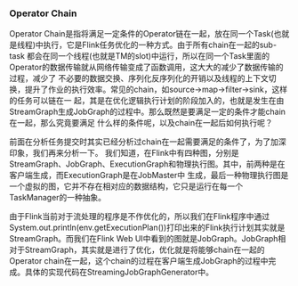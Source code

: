 ### Operator Chain

Operator Chain是指将满足一定条件的Operator链在一起，放在同一个Task(也就是线程)中执行，它是Flink任务优化的一种方式。由于所有chain在一起的sub-task
都会在同一个线程(也就是TM的slot)中运行，所以在同一个Task里面的Operator的数据传输就从网络传输变成了函数调用，这大大的减少了数据传输的过程，减少了
不必要的数据交换、序列化反序列化的开销以及线程的上下文切换，提升了作业的执行效率。常见的chain，如source->map->filter->sink，这样的任务可以链在一
起，其是在优化逻辑执行计划的阶段加入的，也就是发生在由StreamGraph生成JobGraph的过程中。那么既然是要满足一定的条件才能chain在一起，那么究竟要满足
什么样的条件呢，以及chain在一起后如何执行呢？

前面在分析任务提交时其实已经分析过chain在一起需要满足的条件了，为了加深印象，我们再来分析一下。
我们知道，在Flink中有四种图，分别是StreamGraph、JobGraph、ExecutionGraph和物理执行图。其中，前两种是在客户端生成，而ExecutionGraph是在JobMaster中
生成，最后一种物理执行图是一个虚拟的图，它并不存在相对应的数据结构，它只是运行在每一个TaskManager的一种抽象。

由于Flink当前对于流处理的程序是不作优化的，所以我们在Flink程序中通过System.out.println(env.getExecutionPlan())打印出来的Flink执行计划其实就是
StreamGraph。而我们在Flink Web UI中看到的图就是JobGraph。JobGraph相对于StreamGraph，其实就是进行了优化，优化就是将能够chain在一起的Operator
chain在一起，这个chain的过程在客户端生成JobGraph的过程中完成。具体的实现代码在StreamingJobGraphGenerator中。

